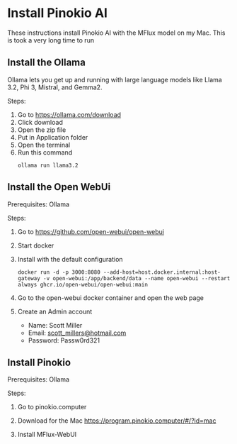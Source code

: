 # Install Pinokio AI


These instructions install Pinokio AI with the MFlux model on my Mac.  This is took a very long time to run

## Install the Ollama

Ollama lets you get up and running with large language models like Llama 3.2, Phi 3, Mistral, and Gemma2.

Steps:
1. Go to https://ollama.com/download
2. Click download
3. Open the zip file
4. Put in Application folder
5. Open the terminal
6. Run this command
   ```
   ollama run llama3.2
   ```

## Install the Open WebUi

Prerequisites: Ollama

Steps:

1. Go to https://github.com/open-webui/open-webui
2. Start docker
3. Install with the default configuration
   
   `
   docker run -d -p 3000:8080 --add-host=host.docker.internal:host-gateway -v open-webui:/app/backend/data --name open-webui --restart always ghcr.io/open-webui/open-webui:main
   `

4. Go to the open-webui docker container and open the web page

5. Create an Admin account
   
   - Name: Scott Miller
   - Email: scott_millers@hotmail.com
   - Password: Passw0rd321
   

## Install Pinokio

Prerequisites: Ollama

Steps:
1. Go to pinokio.computer
2. Download for the Mac
https://program.pinokio.computer/#/?id=mac

3. Install MFlux-WebUI
   